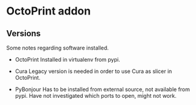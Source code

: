 # OctoPrint addon

## Versions

Some notes regarding software installed.

- OctoPrint
Installed in virtualenv from pypi.

- Cura
Legacy version is needed in order to use Cura as slicer in OctoPrint.

- PyBonjour
Has to be installed from external source, not available from pypi.
Have not investigated which ports to open, might not work.
